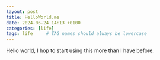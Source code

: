 ```yaml
---
layout: post
title: HelloWorld.me
date: 2024-06-24 14:13 +0100
categories: [life]
tags: life     # TAG names should always be lowercase
---
```


Hello world, I hop to start using this more than I have before.
